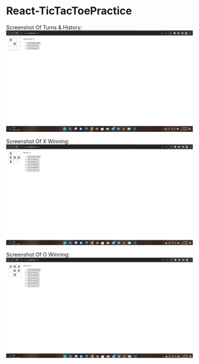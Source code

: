 ﻿# React-TicTacToePractice
 
 Screenshot Of Turns & History:
<img src='https://github.com/DelvonRH/React-TicTacToePractice/blob/main/TicTacToe-React.png' title='Image Of Websitte' width='' alt='Image Of Website' />

 Screenshot Of X Winning:
<img src='https://github.com/DelvonRH/React-TicTacToePractice/blob/main/TicTacToe-React%232.png' title='Image Of Websitte' width='' alt='Image Of Website' />

Screenshot Of O Winning:
<img src='https://github.com/DelvonRH/React-TicTacToePractice/blob/main/TicTacToe-React%233.png' title='Image Of Websitte' width='' alt='Image Of Website' />
